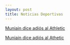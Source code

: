 ```yaml
---
layout: post
title: Noticias Deportivas
---
```


<a href="https://github.com/tulipan11/tulipan11.github.io/blob/240d9a1d71515e8e9fa5d76caa04a3708a74d085/_posts/muniain.md">Muniain dice adiós al Athletic</a>


<a href="{{ site.baseurl }}/muniain">Muniain dice adiós al Athetic</a>
